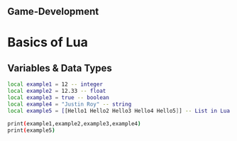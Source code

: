 ## Game-Development
# Basics of Lua


## Variables & Data Types
```bash
local example1 = 12 -- integer
local example2 = 12.33 -- float
local example3 = true -- boolean
local example4 = "Justin Roy" -- string
local example5 = [[Hello1 Hello2 Hello3 Hello4 Hello5]] -- List in Lua

print(example1,example2,example3,example4)
print(example5)
```
